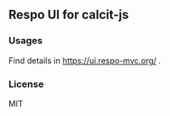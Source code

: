 
Respo UI for calcit-js
----

### Usages

Find details in https://ui.respo-mvc.org/ .

### License

MIT
